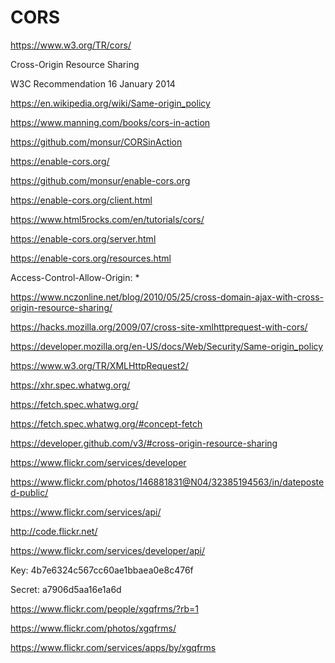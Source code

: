 # CORS  



https://www.w3.org/TR/cors/

Cross-Origin Resource Sharing

W3C Recommendation 16 January 2014



https://en.wikipedia.org/wiki/Same-origin_policy





https://www.manning.com/books/cors-in-action

https://github.com/monsur/CORSinAction


https://enable-cors.org/

https://github.com/monsur/enable-cors.org


https://enable-cors.org/client.html


https://www.html5rocks.com/en/tutorials/cors/


https://enable-cors.org/server.html


https://enable-cors.org/resources.html


Access-Control-Allow-Origin: *


https://www.nczonline.net/blog/2010/05/25/cross-domain-ajax-with-cross-origin-resource-sharing/


https://hacks.mozilla.org/2009/07/cross-site-xmlhttprequest-with-cors/


https://developer.mozilla.org/en-US/docs/Web/Security/Same-origin_policy


https://www.w3.org/TR/XMLHttpRequest2/

https://xhr.spec.whatwg.org/


https://fetch.spec.whatwg.org/

https://fetch.spec.whatwg.org/#concept-fetch





https://developer.github.com/v3/#cross-origin-resource-sharing





https://www.flickr.com/services/developer


https://www.flickr.com/photos/146881831@N04/32385194563/in/dateposted-public/


https://www.flickr.com/services/api/

http://code.flickr.net/


https://www.flickr.com/services/developer/api/



Key:
4b7e6324c567cc60ae1bbaea0e8c476f

Secret:
a7906d5aa16e1a6d


https://www.flickr.com/people/xgqfrms/?rb=1


https://www.flickr.com/photos/xgqfrms/




https://www.flickr.com/services/apps/by/xgqfrms










